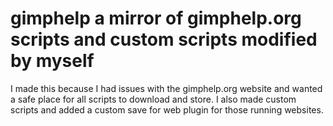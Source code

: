 # gimphelp a mirror of gimphelp.org scripts and custom scripts modified by myself

I made this because I had issues with the gimphelp.org website and wanted a safe place for all scripts to download and store. I also made custom scripts and added a custom save for web plugin for those running websites. 
